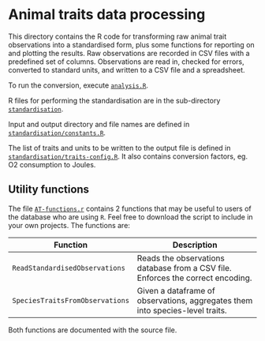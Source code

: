 # Animal traits data processing

This directory contains the R code for transforming raw animal trait
observations into a standardised form, plus some functions for
reporting on and plotting the results.  Raw observations are recorded
in CSV files with a predefined set of columns.  Observations are read
in, checked for errors, converted to standard units, and written to a
CSV file and a spreadsheet.

To run the conversion, execute [`analysis.R`](analysis.R).

R files for performing the standardisation are in the sub-directory [`standardisation`](standardisation).

Input and output directory and file names are defined in [`standardisation/constants.R`](standardisation/constants.R).

The list of traits and units to be written to the output file is
defined in [`standardisation/traits-config.R`](standardisation/traits-config.R). It also contains
conversion factors, eg. O2 consumption to Joules.

## Utility functions

The file [`AT-functions.r`](https://raw.githubusercontent.com/animaltraits/animaltraits.github.io/main/R/AT-functions.R) contains 2 functions that may be useful to users of the database who are using `R`. Feel free to download the script to include in your own projects. The functions are:

| Function | Description |
| -------- | ----------- |
| `ReadStandardisedObservations` | Reads the observations database from a CSV file. Enforces the correct encoding. |
| `SpeciesTraitsFromObservations` | Given a dataframe of observations, aggregates them into species-level traits. |

Both functions are documented with the source file.
